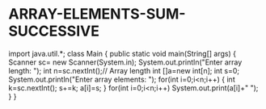# ARRAY-ELEMENTS-SUM-SUCCESSIVE
import java.util.*;
class Main {
    public static void main(String[] args) {
        Scanner sc= new Scanner(System.in);
        System.out.println("Enter array length: ");
        int n=sc.nextInt();// Array length
        int []a=new int[n];
        int s=0;
        System.out.println("Enter array elements: ");
        for(int i=0;i<n;i++)
        {
            int k=sc.nextInt();
            s+=k;
            a[i]=s;
        }
        for(int i=0;i<n;i++)
        System.out.print(a[i]+" ");
    }
}
